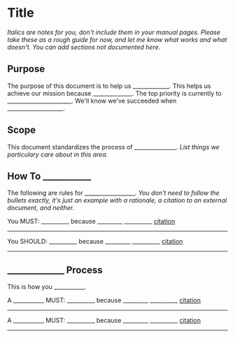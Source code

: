 
# Title

*Italics are notes for you, don't include them in your manual pages. Please take these as a rough guide for now, and let me know what works and what doesn't. You can add sections not documented here.*
## Purpose

The purpose of this document is to help us _____________. This helps us achieve our mission because ______________. The top priority is currently to _______________________. We'll know we've succeeded when ____________________.

## Scope

This document standardizes the process of _______________. *List things we particulary care about in this area*.

## How To ___________

The following are rules for __________________. *You don't need to follow the bullets exactly, it's just an example with a rationale, a citation to an external document, and neither.*

You MUST:
__________ because _________
__________ [citation](http://google.com)
_______________________

You SHOULD:
__________ because _________
__________ [citation](http://google.com)
_______________________

## _____________ Process

This is how you ___________.

A ___________ MUST:
__________ because _________
__________ [citation](http://google.com)
_______________________
A ___________ MUST:
__________ because _________
__________ [citation](http://google.com)
_______________________

  
